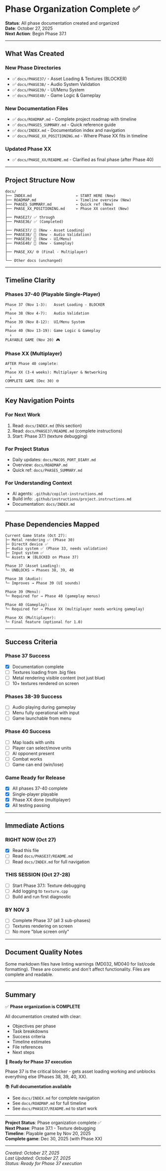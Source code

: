 # Phase Organization Complete ✅

**Status**: All phase documentation created and organized  
**Date**: October 27, 2025  
**Next Action**: Begin Phase 37.1

---

## What Was Created

### New Phase Directories

- ✅ `docs/PHASE37/` - Asset Loading & Textures (BLOCKER)
- ✅ `docs/PHASE38/` - Audio System Validation
- ✅ `docs/PHASE39/` - UI/Menu System  
- ✅ `docs/PHASE40/` - Game Logic & Gameplay

### New Documentation Files

- ✅ `docs/ROADMAP.md` - Complete project roadmap with timeline
- ✅ `docs/PHASES_SUMMARY.md` - Quick reference guide
- ✅ `docs/INDEX.md` - Documentation index and navigation
- ✅ `docs/PHASE_XX_POSITIONING.md` - Where Phase XX fits in timeline

### Updated Phase XX

- ✅ `docs/PHASE_XX/README.md` - Clarified as final phase (after Phase 40)

---

## Project Structure Now

```
docs/
├── INDEX.md                    ← START HERE (New)
├── ROADMAP.md                  ← Timeline overview (New)
├── PHASES_SUMMARY.md           ← Quick ref (New)
├── PHASE_XX_POSITIONING.md     ← Phase XX context (New)
│
├── PHASE27/ ✅ through 
├── PHASE36/ ✅ (Completed)
│
├── PHASE37/ 🔴 (New - Asset Loading)
├── PHASE38/ 🔴 (New - Audio Validation)
├── PHASE39/ 🔴 (New - UI/Menu)
├── PHASE40/ 🔴 (New - Gameplay)
│
├── PHASE_XX/ 🌐 (Final - Multiplayer)
│
└── Other docs (unchanged)
```

---

## Timeline Clarity

### Phases 37-40 (Playable Single-Player)

```
Phase 37 (Nov 1-3):   Asset Loading - BLOCKER
  ↓
Phase 38 (Nov 4-7):   Audio Validation
  ↓  
Phase 39 (Nov 8-12):  UI/Menu System
  ↓
Phase 40 (Nov 13-19): Game Logic & Gameplay
  ↓
PLAYABLE GAME (Nov 20) 🎮
```

### Phase XX (Multiplayer)

```
AFTER Phase 40 complete:
  ↓
Phase XX (3-4 weeks): Multiplayer & Networking
  ↓
COMPLETE GAME (Dec 30) 🌐
```

---

## Key Navigation Points

### For Next Work

1. Read: `docs/INDEX.md` (this section)
2. Read: `docs/PHASE37/README.md` (complete instructions)
3. Start: Phase 37.1 (texture debugging)

### For Project Status

- Daily updates: `docs/MACOS_PORT_DIARY.md`
- Overview: `docs/ROADMAP.md`
- Quick ref: `docs/PHASES_SUMMARY.md`

### For Understanding Context

- AI agents: `.github/copilot-instructions.md`
- Build info: `.github/instructions/project.instructions.md`
- Documentation: `docs/INDEX.md`

---

## Phase Dependencies Mapped

```
Current Game State (Oct 27):
├─ Metal rendering ✅ (Phase 30)
├─ DirectX device ✅
├─ Audio system ✅ (Phase 33, needs validation)
├─ Input system ✅
└─ Assets ❌ (BLOCKED on Phase 37)

Phase 37 (Asset Loading):
└─ UNBLOCKS → Phases 38, 39, 40

Phase 38 (Audio):
└─ Improves → Phase 39 (UI sounds)

Phase 39 (Menu):
└─ Required for → Phase 40 (gameplay menus)

Phase 40 (Gameplay):
└─ Required for → Phase XX (multiplayer needs working gameplay)

Phase XX (Multiplayer):
└─ Final feature (optional for 1.0)
```

---

## Success Criteria

### Phase 37 Success

- [x] Documentation complete
- [ ] Textures loading from .big files
- [ ] Metal rendering visible content (not just blue)
- [ ] 10+ textures rendered on screen

### Phases 38-39 Success

- [ ] Audio playing during gameplay
- [ ] Menu fully operational with input
- [ ] Game launchable from menu

### Phase 40 Success

- [ ] Map loads with units
- [ ] Player can select/move units
- [ ] AI opponent present
- [ ] Combat works
- [ ] Game can end (win/lose)

### Game Ready for Release

- [x] All phases 37-40 complete
- [x] Single-player playable
- [x] Phase XX done (multiplayer)
- [x] All testing passing

---

## Immediate Actions

### RIGHT NOW (Oct 27)

- [x] Read this file
- [ ] Read `docs/PHASE37/README.md`
- [ ] Read `docs/INDEX.md` for full navigation

### THIS SESSION (Oct 27-28)

- [ ] Start Phase 37.1: Texture debugging
- [ ] Add logging to `texture.cpp`
- [ ] Build and run first diagnostic

### BY NOV 3

- [ ] Complete Phase 37 (all 3 sub-phases)
- [ ] Textures rendering on screen
- [ ] No more "blue screen only"

---

## Document Quality Notes

Some markdown files have linting warnings (MD032, MD040 for list/code formatting). These are cosmetic and don't affect functionality. Files are complete and readable.

---

## Summary

✅ **Phase organization is COMPLETE**

All documentation created with clear:

- Objectives per phase
- Task breakdowns
- Success criteria
- Timeline estimates
- File references
- Next steps

🚀 **Ready for Phase 37 execution**

Phase 37 is the critical blocker - gets asset loading working and unblocks everything else (Phases 38, 39, 40, XX).

📚 **Full documentation available**

- See `docs/INDEX.md` for complete navigation
- See `docs/ROADMAP.md` for full timeline  
- See `docs/PHASE37/README.md` to start work

---

**Project Status**: Phase organization complete ✅  
**Next Phase**: Phase 37.1 - Texture debugging  
**Timeline**: Playable game by Nov 20, 2025  
**Complete game**: Dec 30, 2025 (with Phase XX)

---

*Created: October 27, 2025*  
*Last Updated: October 27, 2025*  
*Status: Ready for Phase 37 execution*
